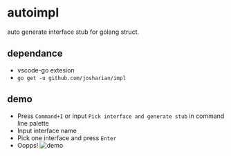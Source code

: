 # autoimpl 

auto generate interface stub for golang struct.

## dependance

* vscode-go extesion
* `go get -u github.com/josharian/impl`

## demo

* Press `Command+I` or input `Pick interface and generate stub` in command line palette
* Input interface name
* Pick one interface and press `Enter`
* Oopps!
![demo](./img/usage.gif)